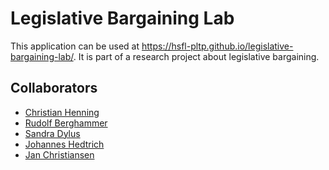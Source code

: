 # Legislative Bargaining Lab

This application can be used at https://hsfl-pltp.github.io/legislative-bargaining-lab/.
It is part of a research project about legislative bargaining.


## Collaborators

* [Christian Henning](https://www.agrarpol.uni-kiel.de/de/mitarbeiter/professoren/christian-henning)
* [Rudolf Berghammer](https://www.rpe.informatik.uni-kiel.de/de/team/prof.-dr.-rudolf-berghammer)
* [Sandra Dylus](https://www.ps.informatik.uni-kiel.de/de/team/m.sc.-sandra-dylus)
* [Johannes Hedtrich](https://www.agrarpol.uni-kiel.de/de/mitarbeiter/wiss-mitarbeiter/johannes-hedtrich-m-a)
* [Jan Christiansen](https://hs-flensburg.de/hochschule/personen/christiansenja)
